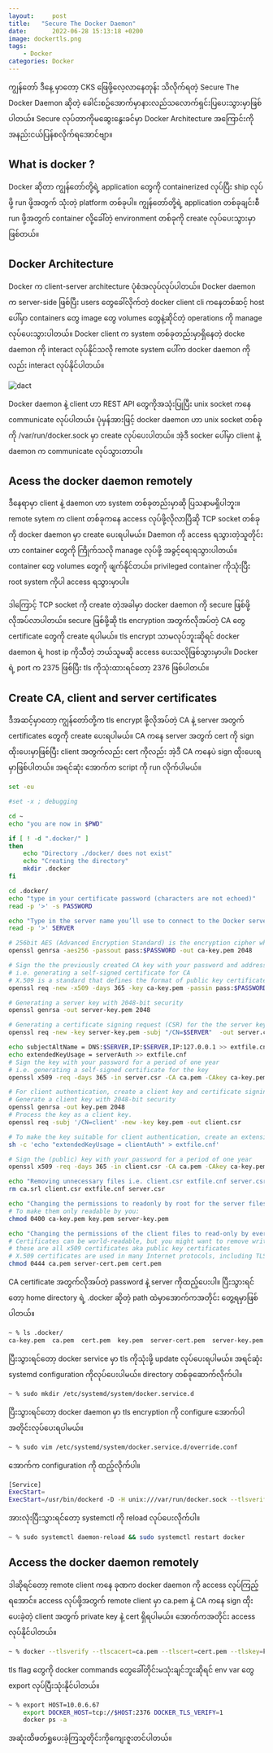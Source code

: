```yaml
---
layout:     post
title:   "Secure The Docker Daemon"
date:       2022-06-28 15:13:18 +0200
image: dockertls.png
tags:
    - Docker
categories: Docker
---
```


ကျွန်တော် ဒီနေ့ မှာတော့ CKS ဖြေဖို့လေ့လာနေတုန်း သိလိုက်ရတဲ့ Secure The Docker Daemon ဆိုတဲ့ ခေါင်းစဥ်အောက်မှာနားလည်သလောက်ရှင်းပြပေးသွားမှာဖြစ်ပါတယ်။ Secure လုပ်တာကိုမဆွေးနွေးခင်မှာ Docker Architecture အကြောင်းကိုအနည်းငယ်ပြန်စလိုက်ရအောင်ဗျာ။

<h2> What is docker ? </h2>

Docker ဆိုတာ ကျွန်တော်တို့ရဲ့ application တွေကို containerized လုပ်ပြီး ship လုပ်ဖို့ run ဖို့အတွက် သုံံးတဲ့ platform တစ်ခုပါ။ ကျွန်တော်တို့ရဲ့ application တစ်ခုချင်းစီ run ဖို့အတွက် container လို့ခေါ်တဲ့ environment တစ်ခုကို create လုပ်ပေးသွားမှာဖြစ်တယ်။ 

<h2> Docker Architecture </h2>

Docker က client-server architecture ပုံစံအလုပ်လုပ်ပါတယ်။ Docker daemon က server-side ဖြစ်ပြီး users တွေခေါ်လိုက်တဲ့ docker client cli ကနေတစ်ဆင့် host ပေါ်မှာ containers တွေ image တွေ volumes တွေနဲ့ဆိုင်တဲ့ operations ကို manage လုပ်ပေးသွားပါတယ်။ Docker client က system တစ်ခုတည်းမှာရှိနေတဲ့ docke daemon ကို interact လုပ်နိုင်သလို remote system ပေါ်က docker daemon ကိုလည်း interact လုပ်နိုင်ပါတယ်။

![dact](https://raw.githubusercontent.com/thaunghtike-share/thaunghtike-share.github.io/master/images/dact.png)

Docker daemon နဲ့ client ဟာ REST API တွေကိုအသုံးပြုပြီး unix socket ကနေ communicate လုပ်ပါတယ်။ ပုံမှန်အားဖြင့် docker daemon ဟာ unix socket တစ်ခုကို /var/run/docker.sock မှာ create လုပ်ပေးပါတယ်။ အဲ့ဒီ socker ပေါ်မှာ client နဲ့ daemon က communicate လုပ်သွားတာပါ။ 

<h2> Acess the docker daemon remotely </h2>

ဒီနေရာမှာ client နဲ့ daemon ဟာ system တစ်ခုတည်းမှာဆို ပြသနာမရှိပါဘူး။ remote sytem က client တစ်ခုကနေ access လုပ်ဖို့လိုလာပြီဆို TCP socket တစ်ခုကို docker daemon မှာ create ပေးရပါမယ်။ Daemon ကို access ရသွားတဲ့သူတိုင်းဟာ container တွေကို ကြိုက်သလို manage လုပ်ဖို့ အခွင့်ရေးရသွားပါတယ်။ container တွေ volumes တွေကို ဖျက်နိုင်တယ်။ privileged container ကိုသုံးပြီး root system ကိုပါ access ရသွားမှာပါ။ 

ဒါကြောင့် TCP socket ကို create တဲ့အခါမှာ docker daemon ကို secure ဖြစ်ဖို့လိုအပ်လာပါတယ်။ secure ဖြစ်ဖို့ဆို tls encryption အတွက်လိုအပ်တဲ့ CA တွေ certificate တွေကို create ရပါမယ်။ tls encrypt သာမလုပ်ဘူးဆိုရင် docker daemon ရဲ့ host ip ကိုသီတဲ့ ဘယ်သူမဆို access ပေးသလိုဖြစ်သွားမှာပါ။ Docker ရဲ့ port က 2375 ဖြစ်ပြီး tls ကိုသုံးထားရင်တော့ 2376 ဖြစ်ပါတယ်။

<h2> Create CA, client and server certificates </h2>

ဒီအဆင့်မှာတော့ ကျွန်တော်တို့က tls encrypt ဖို့လိုအပ်တဲ့ CA နဲ့ server အတွက် certificates တွေကို create ပေးရပါမယ်။ CA ကနေ server အတွက် cert ကို sign ထိုးပေးမှာဖြစ်ပြီး client အတွက်လည်း cert ကိုလည်း အဲ့ဒီ CA ကနေပဲ sign ထိုးပေးရမှာဖြစ်ပါတယ်။ အရင်ဆုံး အောက်က script ကို run လိုက်ပါမယ်။ 

```bash
set -eu

#set -x ; debugging

cd ~
echo "you are now in $PWD"

if [ ! -d ".docker/" ] 
then
    echo "Directory ./docker/ does not exist"
    echo "Creating the directory"
    mkdir .docker
fi

cd .docker/
echo "type in your certificate password (characters are not echoed)"
read -p '>' -s PASSWORD

echo "Type in the server name you’ll use to connect to the Docker server"
read -p '>' SERVER

# 256bit AES (Advanced Encryption Standard) is the encryption cipher which is used for generating certificate authority (CA) with 2048-bit security.
openssl genrsa -aes256 -passout pass:$PASSWORD -out ca-key.pem 2048 

# Sign the the previously created CA key with your password and address for a period of one year.
# i.e. generating a self-signed certificate for CA
# X.509 is a standard that defines the format of public key certificates, with fixed size 256-bit (32-byte) hash
openssl req -new -x509 -days 365 -key ca-key.pem -passin pass:$PASSWORD -sha256 -out ca.pem -subj "/C=TR/ST=./L=./O=./CN=$SERVER"

# Generating a server key with 2048-bit security
openssl genrsa -out server-key.pem 2048

# Generating a certificate signing request (CSR) for the the server key with the name of your host.
openssl req -new -key server-key.pem -subj "/CN=$SERVER"  -out server.csr

echo subjectAltName = DNS:$SERVER,IP:$SERVER,IP:127.0.0.1 >> extfile.cnf
echo extendedKeyUsage = serverAuth >> extfile.cnf
# Sign the key with your password for a period of one year
# i.e. generating a self-signed certificate for the key
openssl x509 -req -days 365 -in server.csr -CA ca.pem -CAkey ca-key.pem -passin "pass:$PASSWORD" -CAcreateserial -out server-cert.pem -extfile extfile.cnf

# For client authentication, create a client key and certificate signing request
# Generate a client key with 2048-bit security
openssl genrsa -out key.pem 2048
# Process the key as a client key.
openssl req -subj '/CN=client' -new -key key.pem -out client.csr

# To make the key suitable for client authentication, create an extensions config file:
sh -c 'echo "extendedKeyUsage = clientAuth" > extfile.cnf'

# Sign the (public) key with your password for a period of one year
openssl x509 -req -days 365 -in client.csr -CA ca.pem -CAkey ca-key.pem -passin "pass:$PASSWORD" -CAcreateserial -out cert.pem -extfile extfile.cnf

echo "Removing unnecessary files i.e. client.csr extfile.cnf server.csr"
rm ca.srl client.csr extfile.cnf server.csr

echo "Changing the permissions to readonly by root for the server files."
# To make them only readable by you: 
chmod 0400 ca-key.pem key.pem server-key.pem

echo "Changing the permissions of the client files to read-only by everyone"
# Certificates can be world-readable, but you might want to remove write access to prevent accidental damage
# these are all x509 certificates aka public key certificates
# X.509 certificates are used in many Internet protocols, including TLS/SSL, which is the basis for HTTPS.
chmod 0444 ca.pem server-cert.pem cert.pem
```
CA certificate အတွက်လိုအပ်တဲ့ password နဲ့ server ကိုထည့်ပေးပါ။ ပြီးသွားရင်တော့ home directory ရဲ့ .docker ဆိုတဲ့ path ထဲမှာအောက်ကအတိုင်း တွေ့ရမှာဖြစ်ပါတယ်။

```bash
~ % ls .docker/
ca-key.pem  ca.pem  cert.pem  key.pem  server-cert.pem  server-key.pem
```
ပြီးသွားရင်တော့ docker service မှာ tls ကိုသုံးဖို့ update လုပ်ပေးရပါမယ်။ အရင်ဆုံး systemd configuration ကိုလုပ်ပေးပါမယ်။ directory တစ်ခုဆောက်လိုက်ပါ။

```bash
~ % sudo mkdir /etc/systemd/system/docker.service.d
```
ပြီးသွားရင်တော့ docker daemon မှာ tls encryption ကို configure အောက်ပါအတိုင်းလုပ်ပေးရပါမယ်။

```bash
~ % sudo vim /etc/systemd/system/docker.service.d/override.conf
```
အောက်က configuration ကို ထည့်လိုက်ပါ။

```bash
[Service]
ExecStart=
ExecStart=/usr/bin/dockerd -D -H unix:///var/run/docker.sock --tlsverify --tlscert=/home/ubuntu/.docker/server-cert.pem --tlscacert=/home/ubuntu/.docker/ca.pem --tlskey=/home/ubuntu/.docker/server-key.pem -H tcp://0.0.0.0:2376
```
အားလုံးပြီးသွားရင်တော့ systemctl ကို reload လုပ်ပေးလိုက်ပါ။

```bash
~ % sudo systemctl daemon-reload && sudo systemctl restart docker
```
<h2> Access the docker daemon remotely </h2>

ဒါဆိုရင်တော့ remote client ကနေ ခုဏက docker daemon ကို access လုပ်ကြည့်ရအောင်။ access လုပ်ဖို့အတွက် remote client မှာ ca.pem နဲ့ CA ကနေ sign ထိုးပေးခဲ့တဲ့ client အတွက်  private key နဲ့ cert ရှိရပါမယ်။ အောက်ကအတိုင်း access လုပ်နိုင်ပါတယ်။

```bash
~ % docker --tlsverify --tlscacert=ca.pem --tlscert=cert.pem --tlskey=key.pem -H=tcp://10.0.6.67:2376 ps -a
```
tls flag တွေကို docker commands တွေခေါ်တိုင်းမသုံးချင်ဘူးဆိုရင် env var တွေ export လုပ်ပြီးသုံးနိုင်ပါတယ်။

```bash
~ % export HOST=10.0.6.67
    export DOCKER_HOST=tcp://$HOST:2376 DOCKER_TLS_VERIFY=1
    docker ps -a
```

အဆုံးထိဖတ်ရှုပေးခဲ့ကြသူတိုင်းကိုကျေးဇူးတင်ပါတယ်။
